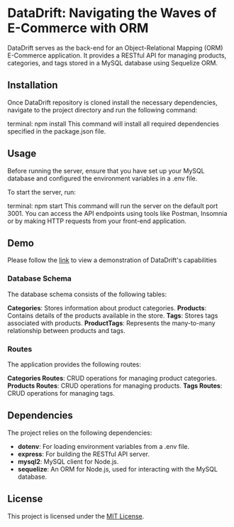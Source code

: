 # DataDrift: Navigating the Waves of E-Commerce with ORM

DataDrift serves as the back-end for an Object-Relational Mapping (ORM) E-Commerce application. It provides a RESTful API for managing products, categories, and tags stored in a MySQL database using Sequelize ORM. 

## Installation
Once DataDrift repository is cloned install the necessary dependencies, navigate to the project directory and run the following command:

terminal: npm install
This command will install all required dependencies specified in the package.json file.

## Usage
Before running the server, ensure that you have set up your MySQL database and configured the environment variables in a .env file.

To start the server, run:

terminal: npm start
This command will run the server on the default port 3001. You can access the API endpoints using tools like Postman, Insomnia or by making HTTP requests from your front-end application.

## Demo
Please follow the [link](https://drive.google.com/file/d/1cJ3gzf3fz0jpkwN-JnxcQf3IbBnnsS6Q/view) to view a demonstration of DataDrift's capabilities

### Database Schema
The database schema consists of the following tables:

**Categories**: Stores information about product categories.
**Products**: Contains details of the products available in the store.
**Tags**: Stores tags associated with products.
**ProductTags**: Represents the many-to-many relationship between products and tags.

### Routes
The application provides the following routes:

**Categories Routes**: CRUD operations for managing product categories.
**Products Routes**: CRUD operations for managing products.
**Tags Routes**: CRUD operations for managing tags.

## Dependencies
The project relies on the following dependencies:

- **dotenv**: For loading environment variables from a .env file.
- **express**: For building the RESTful API server.
- **mysql2**: MySQL client for Node.js.
- **sequelize**: An ORM for Node.js, used for interacting with the MySQL database.

## License
This project is licensed under the [MIT License](./LICENSE).

